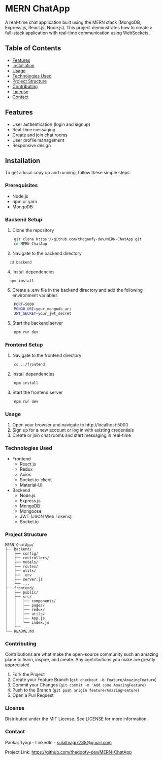 # MERN ChatApp

A real-time chat application built using the MERN stack (MongoDB, Express.js, React.js, Node.js). This project demonstrates how to create a full-stack application with real-time communication using WebSockets.


## Table of Contents
- [Features](#features)
- [Installation](#installation)
- [Usage](#usage)
- [Technologies Used](#technologies-used)
- [Project Structure](#project-structure)
- [Contributing](#contributing)
- [License](#license)
- [Contact](#contact)

## Features

- User authentication (login and signup)
- Real-time messaging
- Create and join chat rooms
- User profile management
- Responsive design

## Installation

To get a local copy up and running, follow these simple steps:

### Prerequisites

- Node.js
- npm or yarn
- MongoDB

### Backend Setup

1. Clone the repository

```bash 
	git clone https://github.com/thegoofy-dev/MERN-ChatApp.git
	cd MERN-ChatApp 
```
2. Navigate to the backend directory
```bash
  cd backend
```
4. Install dependencies
```bash
  npm install
```
6. Create a .env file in the backend directory and add the following environment variables
```bash
	PORT=5000
	MONGO_URI=your_mongodb_uri
	JWT_SECRET=your_jwt_secret
```

5. Start the backend server
```bash
	npm run dev
```
### Frontend Setup
1. Navigate to the frontend directory
```bash
	cd ../frontend
```
2. Install dependencies
```bash
	npm install
```
3. Start the frontend server
```bash
	npm run dev
```

### Usage
1. Open your browser and navigate to http://localhost:5000
2. Sign up for a new account or log in with existing credentials
3. Create or join chat rooms and start messaging in real-time
### Technologies Used
- Frontend
	- React.js
	- Redux
	- Axios
	- Socket.io-client
	- Material-UI
- Backend
	- Node.js
	- Express.js
	- MongoDB
	- Mongoose
	- JWT (JSON Web Tokens)
	- Socket.io
### Project Structure

	MERN-ChatApp/
	├── backend/
	│   ├── config/
	│   ├── controllers/
	│   ├── models/
	│   ├── routes/
	│   ├── utils/
	│   ├── .env
	│   ├── server.js
	│   └── ...
	├── frontend/
	│   ├── public/
	│   ├── src/
	│   │   ├── components/
	│   │   ├── pages/
	│   │   ├── redux/
	│   │   ├── utils/
	│   │   ├── App.js
	│   │   └── index.js
	│   └── ...
	└── README.md
	
### Contributing
Contributions are what make the open-source community such an amazing place to learn, inspire, and create. Any contributions you make are greatly appreciated.

1. Fork the Project
2. Create your Feature Branch (```git checkout -b feature/AmazingFeature```)
3. Commit your Changes (```git commit -m 'Add some AmazingFeature```)
4. Push to the Branch (```git push origin feature/AmazingFeature```)
5. Open a Pull Request
### License
Distributed under the MIT License. See LICENSE for more information.

### Contact
Pankaj Tyagi - LinkedIn - sujaltyagi7788@gmail.com

Project Link: https://github.com/thegoofy-dev/MERN-ChatApp

